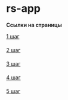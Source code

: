 # rs-app
<b>Ссылки на страницы</b>
<div class="b-steps-box-links" style="display: flex;flex-direction: column;gap: 20px;">
    <a href="https://mamaev-andrey.github.io/rs-app/step1.html" class="b-steps-box-link" target="_blank">1 шаг</a>
    <a href="https://mamaev-andrey.github.io/rs-app/step2.html" class="b-steps-box-link" target="_blank">2 шаг</a>
    <a href="https://mamaev-andrey.github.io/rs-app/step3.html" class="b-steps-box-link" target="_blank">3 шаг</a>
    <a href="https://mamaev-andrey.github.io/rs-app/step4.html" class="b-steps-box-link" target="_blank">4 шаг</a>
    <a href="https://mamaev-andrey.github.io/rs-app/step5.html" class="b-steps-box-link" target="_blank">5 шаг</a>
</div>
